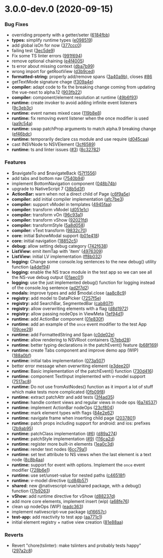 # 3.0.0-dev.0 (2020-09-15)


### Bug Fixes

* overriding property with a getter/seter ([6184fbb](https://github.com/rigor789/nativescript-vue-next/commit/6184fbb345b3fa10df0fa723e445320430daf2ba))
* **types:** simplify runtime types ([e098519](https://github.com/rigor789/nativescript-vue-next/commit/e098519028447736f45bd17572de8bbbed67e97a))
* add global isOn for now ([377ccc0](https://github.com/rigor789/nativescript-vue-next/commit/377ccc02360d5bb4a0dd011d914c92b916509781))
* failing test ([3ec5de9](https://github.com/rigor789/nativescript-vue-next/commit/3ec5de96278aab5ff45cddea02af98dd9256704d))
* Fix some TS linter errors ([991f694](https://github.com/rigor789/nativescript-vue-next/commit/991f6943dffc86563a961bf1440f82419a9fdf69))
* remove optional chaining ([e4f4005](https://github.com/rigor789/nativescript-vue-next/commit/e4f40053c89aed80f4031bd75ab6fe5aa26dcbc4))
* ts error about missing context ([dba7b99](https://github.com/rigor789/nativescript-vue-next/commit/dba7b99fca442c6374b4b205639357cd0a670f12))
* wrong import for getRootView ([d3b9ced](https://github.com/rigor789/nativescript-vue-next/commit/d3b9ced34e46c41bc8b8731c2670282e7476f05d))
* **formatted-string:** properly add/remove spans ([3a40a9b](https://github.com/rigor789/nativescript-vue-next/commit/3a40a9b00b9f86f45600480812b154e51a5f7895)), closes [#86](https://github.com/rigor789/nativescript-vue-next/issues/86)
* getTextMode signature chage ([f309a4e](https://github.com/rigor789/nativescript-vue-next/commit/f309a4e3cff824c483dd6a974064f2898a82f6bd))
* **compiler:** adapt code to fix the breaking change coming from updating the vue-next to alpha.12 ([903fb22](https://github.com/rigor789/nativescript-vue-next/commit/903fb22d77524d7c75d3ed693d6694f5a364f01b))
* **compiler:** component/element resolution at runtime ([49b6f93](https://github.com/rigor789/nativescript-vue-next/commit/49b6f93232f2c29a024b05b1fdf07412a7f53e27))
* **runtime:** create invoker to avoid adding infinite event listeners ([9c3eb3c](https://github.com/rigor789/nativescript-vue-next/commit/9c3eb3c7ac7723660d27c272ef995bdfce703272))
* **runtime:** event names mixed case ([119b8e8](https://github.com/rigor789/nativescript-vue-next/commit/119b8e8637d7e16c03bf13296b7ee1e34fa1471e))
* **runtime:** fix removing event listener when the once modifier is used ([aa9c54a](https://github.com/rigor789/nativescript-vue-next/commit/aa9c54a94a2176ec5f9fdbec2599cd82ce8688ac))
* **runtime:** swap patchProp arguments to match alpha.9 breaking change ([ef46bdc](https://github.com/rigor789/nativescript-vue-next/commit/ef46bdc842a7fc2ad6d019111904906d39d089d9))
* **runtime:** temporarily declare css module and use require ([d045caa](https://github.com/rigor789/nativescript-vue-next/commit/d045caa17afa2e6db55f0788d6100f83b10876b1))
* cast INSVNode to NSVElement ([3cf6589](https://github.com/rigor789/nativescript-vue-next/commit/3cf65891cbc02938ce257f262f1199cc6730aad9))
* **runtime:** ts and linter issues ([#3](https://github.com/rigor789/nativescript-vue-next/issues/3)) ([8c32782](https://github.com/rigor789/nativescript-vue-next/commit/8c3278291625bfd0f89d29eefa24cbef2c50adfb))


### Features

* $navigateTo and $navigateBack ([57f1556](https://github.com/rigor789/nativescript-vue-next/commit/57f1556e420ff03932a755af0bae70242165ed81))
* add tabs and bottom nav ([7540b94](https://github.com/rigor789/nativescript-vue-next/commit/7540b945981ed08c2dc26917581f782fcd62e1f1))
* implement BottomNavigation component ([048b74b](https://github.com/rigor789/nativescript-vue-next/commit/048b74ba57909508174430e17a1a5589afa06d67))
* upgrade to NativeScript 7 ([38b5d3f](https://github.com/rigor789/nativescript-vue-next/commit/38b5d3f1f18f43f0aa1ed104846c3ad0cfe7f8aa))
* **ActionBar:** warn when not a direct child of Page ([c6f9a5e](https://github.com/rigor789/nativescript-vue-next/commit/c6f9a5e56fde156a03b3ab4b06454faed5e0b518))
* **compiler:** add initial compiler implementation ([afc7be3](https://github.com/rigor789/nativescript-vue-next/commit/afc7be3f23245955903ae5749ffc84fbe76fb1da))
* **compiler:** support vModel in templates ([4945faa](https://github.com/rigor789/nativescript-vue-next/commit/4945faa436f1ebb1f0a2c0d785a068831ac56167))
* **compiler:** transform vModel ([d051e1c](https://github.com/rigor789/nativescript-vue-next/commit/d051e1c9707332345df4632fe03b1cdfea2fba52))
* **compiler:** transform vOn ([96c93a1](https://github.com/rigor789/nativescript-vue-next/commit/96c93a10e73e45bc5b84f04d19a1a596f179aeee))
* **compiler:** transform vShow ([92021fd](https://github.com/rigor789/nativescript-vue-next/commit/92021fd316c0b4c0550e3c108dac95080a45ef83))
* **compiler:** transformStyle ([5a8d058](https://github.com/rigor789/nativescript-vue-next/commit/5a8d0588530a5bcbc9cf482b02b0857fd16d24d0))
* **compiler:** vText transform ([9832c70](https://github.com/rigor789/nativescript-vue-next/commit/9832c70768965372cb819d90ce926acf27189c09))
* **core:** initial $showModal support ([b01e418](https://github.com/rigor789/nativescript-vue-next/commit/b01e418c035579109011228b1d5acdd5a8b14644))
* **core:** initial navigation ([18852c5](https://github.com/rigor789/nativescript-vue-next/commit/18852c5415032d7fba7641aec68c5fc37b1cb38b))
* **debug:** allow setting debug category ([742f638](https://github.com/rigor789/nativescript-vue-next/commit/742f63834232481385bd51258ae7188443ca77f4))
* **ListView:** emit itemTap with 'item' ([4976309](https://github.com/rigor789/nativescript-vue-next/commit/4976309378eb081cf70caa7272d3f23e3bbcef65))
* **ListView:** initial LV implementation ([ff8b032](https://github.com/rigor789/nativescript-vue-next/commit/ff8b032441e8ed2065a02f5f051bdc1eb427d083))
* **logging:** Change some console.log sentences to the new debug() utility function ([a4def94](https://github.com/rigor789/nativescript-vue-next/commit/a4def948af4439762be332b9a4d5069d4d8f93d0))
* **logging:** enable the NS trace module in the test app so we can see all the NS-vue debug output ([01aec01](https://github.com/rigor789/nativescript-vue-next/commit/01aec0123067885f3ed4a5a52c77322871d56d54))
* **logging:** use the just implemented debug() function for logging instead of the console.log sentence ([ad2f7d2](https://github.com/rigor789/nativescript-vue-next/commit/ad2f7d2f859dc2f37fdc472b79514a6bdf6aac52))
* **modals:** improve types and add $modal.close ([aa8c8c9](https://github.com/rigor789/nativescript-vue-next/commit/aa8c8c9fc25ff5fac7b0219e2784a490be65db48))
* **registry:** add model to DataPicker ([7257f5e](https://github.com/rigor789/nativescript-vue-next/commit/7257f5ee2008ae6b2917fbdd17f5d2e798625c3a))
* **registry:** add SearchBar, SegmentedBar ([cab807f](https://github.com/rigor789/nativescript-vue-next/commit/cab807fee83fd8bfcf93732ec214ff5dbd23a7e2))
* **registry:** allow overwriting elements with a flag ([d8d1972](https://github.com/rigor789/nativescript-vue-next/commit/d8d1972284cfa93fba7f5a381ccd362c05b03663))
* **registry:** allow passing nodeOps in ViewMeta ([1ef94d1](https://github.com/rigor789/nativescript-vue-next/commit/1ef94d1e2092726cd7cfd24fda9aaa694ebd621f))
* **runtime:** add ActionBar component ([01e830f](https://github.com/rigor789/nativescript-vue-next/commit/01e830f935ea9ebd18d43147a3cbc67ba4df2649))
* **runtime:** add an example of the `once` event modifier to the test App ([09cee29](https://github.com/rigor789/nativescript-vue-next/commit/09cee29e61e1976ac890492103246c5b7e0d5300))
* **runtime:** add FormattedString and Span ([c0de02e](https://github.com/rigor789/nativescript-vue-next/commit/c0de02e072e4cf58d8f4b1565e107e25a30dd193))
* **runtime:** allow rendering to NSVRoot containers ([57ebd28](https://github.com/rigor789/nativescript-vue-next/commit/57ebd28b9a148ecdbd0b24df52bd5e78f55bd37e))
* **runtime:** better typing declarations in the patchEvent() feature ([b68f169](https://github.com/rigor789/nativescript-vue-next/commit/b68f1696a419ff775e759b33611b79434d8cc2a7))
* **runtime:** create Tabs component and improve demo app (WIP) ([188a0bf](https://github.com/rigor789/nativescript-vue-next/commit/188a0bf929d1eb7e77b3934666e9af5c78a99d69))
* **runtime:** initial tabs implementation ([073a507](https://github.com/rigor789/nativescript-vue-next/commit/073a507da5cf27e56ccf497fa5455a4b92a01e53))
* better error message when overwriting element ([e3dee20](https://github.com/rigor789/nativescript-vue-next/commit/e3dee20f3c77743f23a90d62278fb69752805cb5))
* **runtime:** Basic implementation of the patchEvent() function ([730d416](https://github.com/rigor789/nativescript-vue-next/commit/730d416e20dcc109a0cd284cebcb94b2800f8426))
* **runtime:** component TextInput implemented with v-model support ([7517ac8](https://github.com/rigor789/nativescript-vue-next/commit/7517ac800d8345791d07cd3e67d1c6517cbc04e2))
* **runtime:** Do not use fromAstNodes() function as it import a lot of stuff which make tests more complicated ([0fb09f8](https://github.com/rigor789/nativescript-vue-next/commit/0fb09f8513844812c689d06dcba4bfbe7b93fecf))
* **runtime:** extract patchAttr and add tests ([3f4ad35](https://github.com/rigor789/nativescript-vue-next/commit/3f4ad3593899fef000d5c24381770642fd89256a))
* **runtime:** handle content views and regular views in node ops ([6a74537](https://github.com/rigor789/nativescript-vue-next/commit/6a7453710f7dbcc2bc1e3938b7067da38192d6a3))
* **runtime:** implement ActionBar nodeOps ([23cf804](https://github.com/rigor789/nativescript-vue-next/commit/23cf804456dbf9a1c78661974b576cfc3241737e))
* **runtime:** mark element types with flags ([84e2e62](https://github.com/rigor789/nativescript-vue-next/commit/84e2e626ba2dddfecc728bc8d63732d0d74b80e7))
* **runtime:** navigate frame when inserting child page ([2037801](https://github.com/rigor789/nativescript-vue-next/commit/2037801f10465741bb9b6e24eeaa96da88fc3ef6))
* **runtime:** patch props including support for android: and ios: prefixes ([2b9ab95](https://github.com/rigor789/nativescript-vue-next/commit/2b9ab95f814a9a483599d2d9c706b153295f5e04))
* **runtime:** patchClass implementation ([#6](https://github.com/rigor789/nativescript-vue-next/issues/6)) ([d89a274](https://github.com/rigor789/nativescript-vue-next/commit/d89a27424303700fc615a44820e29045ef4fef9e))
* **runtime:** patchStyle implementation ([#9](https://github.com/rigor789/nativescript-vue-next/issues/9)) ([116ca2d](https://github.com/rigor789/nativescript-vue-next/commit/116ca2d824698595831422b4dad1956999479265))
* **runtime:** register more built-in elements ([1ea0c3d](https://github.com/rigor789/nativescript-vue-next/commit/1ea0c3df1ca247aa2528341bbe99c68b86145a4a))
* **runtime:** render text nodes ([6cc79a1](https://github.com/rigor789/nativescript-vue-next/commit/6cc79a13177b52e2b75e61160c1443013673d9eb))
* **runtime:** set text attribute to NS views when the last element is a text node ([8c8b4aa](https://github.com/rigor789/nativescript-vue-next/commit/8c8b4aa1de6d8bcd0e33293f7728dc8001e7a660))
* **runtime:** support for event with options. Implement the `once` event modifier ([728b6e1](https://github.com/rigor789/nativescript-vue-next/commit/728b6e18fb20396c19f3e0b6019d47fd2aad6317))
* **runtime:** use set/unset-value for nested paths ([c46518f](https://github.com/rigor789/nativescript-vue-next/commit/c46518f70258039ef3f53820b7a071f62720e7c3))
* **runtime:** v-model directive ([cd84b57](https://github.com/rigor789/nativescript-vue-next/commit/cd84b57d7bee2f76924b785070b960db9351dcdc))
* **shared:** new @nativescript-vue/shared package, with a debug() function ([17b9263](https://github.com/rigor789/nativescript-vue-next/commit/17b92639cb5977c46a4ad62d5e728458e29eed13))
* **vShow:** add runtime directive for vShow ([d88237d](https://github.com/rigor789/nativescript-vue-next/commit/d88237d967588b95f44418e8eed09a33dc3d8be7))
* add more core elements, implement insert (wip) ([a68fe76](https://github.com/rigor789/nativescript-vue-next/commit/a68fe768f05bb9ad8efe0dd08178d2660df3bf8b))
* clean up nodeOps (WIP) ([eadc363](https://github.com/rigor789/nativescript-vue-next/commit/eadc363794ed1dd1898cd024bf0f8d70c9ce625a))
* implement nativescript-vue package ([d16657c](https://github.com/rigor789/nativescript-vue-next/commit/d16657cd5c758a9336b572482d1e775dc371f3fd))
* **test-app:** add reactivity to test app ([aa771c1](https://github.com/rigor789/nativescript-vue-next/commit/aa771c1d30ab0079ee699cfa28cac3b1b3a945ee))
* initial element registry + native view creation ([81e88aa](https://github.com/rigor789/nativescript-vue-next/commit/81e88aae9934ea884a25cbc3b9a353c255c044e3))


### Reverts

* Revert "chore(tslinter): make tslinters and probably tests happy" ([297a2c8](https://github.com/rigor789/nativescript-vue-next/commit/297a2c8c8f70485c4140c732cc4a245225fbdd8f))



